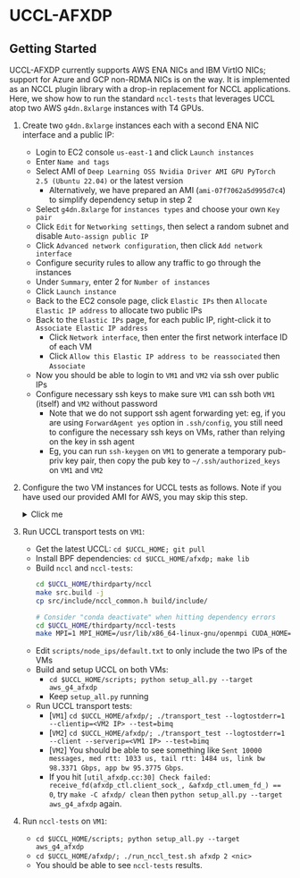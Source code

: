 # UCCL-AFXDP

## Getting Started

UCCL-AFXDP currently supports AWS ENA NICs and IBM VirtIO NICs; support for Azure and GCP non-RDMA NICs is on the way. It is implemented as an NCCL plugin library with a drop-in replacement for NCCL applications. Here, we show how to run the standard `nccl-tests` that leverages UCCL atop two AWS `g4dn.8xlarge` instances with T4 GPUs. 

1. Create two `g4dn.8xlarge` instances each with a second ENA NIC interface and a public IP: 
    * Login to EC2 console `us-east-1` and click `Launch instances`
    * Enter `Name and tags`
    * Select AMI of `Deep Learning OSS Nvidia Driver AMI GPU PyTorch 2.5 (Ubuntu 22.04)` or the latest version
        * Alternatively, we have prepared an AMI (`ami-07f7062a5d995d7c4`) to simplify dependency setup in step 2
    * Select `g4dn.8xlarge` for `instances types` and choose your own `Key pair`
    * Click `Edit` for `Networking settings`, then select a random subnet and disable `Auto-assign public IP`
    * Click `Advanced network configuration`, then click `Add network interface`
    * Configure security rules to allow any traffic to go through the instances
    * Under `Summary`, enter 2 for `Number of instances`
    * Click `Launch instance`
    * Back to the EC2 console page, click `Elastic IPs` then `Allocate Elastic IP address` to allocate two public IPs
    * Back to the `Elastic IPs` page, for each public IP, right-click it to `Associate Elastic IP address`
        * Click `Network interface`, then enter the first network interface ID of each VM
        * Click `Allow this Elastic IP address to be reassociated` then `Associate`
    * Now you should be able to login to `VM1` and `VM2` via ssh over public IPs
    * Configure necessary ssh keys to make sure `VM1` can ssh both `VM1` (itself) and `VM2` without password
        * Note that we do not support ssh agent forwarding yet: eg, if you are using `ForwardAgent yes` option in `.ssh/config`, you still need to configure the necessary ssh keys on VMs, rather than relying on the key in ssh agent
        * Eg, you can run `ssh-keygen` on `VM1` to generate a temporary pub-priv key pair, then copy the pub key to `~/.ssh/authorized_keys` on `VM1` and `VM2`

2. Configure the two VM instances for UCCL tests as follows. Note if you have used our provided AMI for AWS, you may skip this step.
    <details><summary>Click me</summary>

    * On Amazon VMs (Skip this step on other environments): Update AWS ENA driver to support zero-copy AF_XDP 
        ```bash
        # Install last ena driver with reboot persistent
        sudo apt-get install dkms
        git clone https://github.com/amzn/amzn-drivers.git -b ena_linux_2.13.0
        sudo mv amzn-drivers /usr/src/amzn-drivers-2.13.0
        sudo vi /usr/src/amzn-drivers-2.13.0/dkms.conf

        # Paste the following and save the file:
        PACKAGE_NAME="ena"
        PACKAGE_VERSION="2.13.0"
        CLEAN="make -C kernel/linux/ena clean"
        MAKE="make -C kernel/linux/ena/ BUILD_KERNEL=${kernelver}"
        BUILT_MODULE_NAME[0]="ena"
        BUILT_MODULE_LOCATION="kernel/linux/ena"
        DEST_MODULE_LOCATION[0]="/updates"
        DEST_MODULE_NAME[0]="ena"
        REMAKE_INITRD="yes"
        AUTOINSTALL="yes"

        sudo dkms add -m amzn-drivers -v 2.13.0
        sudo dkms build -m amzn-drivers -v 2.13.0
        sudo dkms install -m amzn-drivers -v 2.13.0
        sudo modprobe -r ena; sudo modprobe ena
        ```
    * On IBM VMs: Upgrade the Kernel to latest (>6.2) to support AF_XDP
        For example, on Ubuntu 22.04 image
        ```bash
        sudo apt update
        sudo apt install linux-image-generic-hwe-22.04
        sudo apt install -y linux-headers-$(uname -r) build-essential
        ```
    </details>


3. Run UCCL transport tests on `VM1`:
    * Get the latest UCCL: `cd $UCCL_HOME; git pull`
    * Install BPF dependencies: `cd $UCCL_HOME/afxdp; make lib`
    * Build `nccl` and `nccl-tests`:
        ```bash
        cd $UCCL_HOME/thirdparty/nccl
        make src.build -j
        cp src/include/nccl_common.h build/include/

        # Consider "conda deactivate" when hitting dependency errors
        cd $UCCL_HOME/thirdparty/nccl-tests
        make MPI=1 MPI_HOME=/usr/lib/x86_64-linux-gnu/openmpi CUDA_HOME=/usr/local/cuda NCCL_HOME=$UCCL_HOME/nccl/build -j
        ```
    * Edit `scripts/node_ips/default.txt` to only include the two IPs of the VMs
    * Build and setup UCCL on both VMs: 
        * `cd $UCCL_HOME/scripts; python setup_all.py --target aws_g4_afxdp`
        * Keep `setup_all.py` running
    * Run UCCL transport tests: 
        * [`VM1`] `cd $UCCL_HOME/afxdp/; ./transport_test --logtostderr=1 --clientip=<VM2 IP> --test=bimq`
        * [`VM2`] `cd $UCCL_HOME/afxdp/; ./transport_test --logtostderr=1 --client --serverip=<VM1 IP> --test=bimq`
        * [`VM2`] You should be able to see something like `Sent 10000 messages, med rtt: 1033 us, tail rtt: 1484 us, link bw 98.3371 Gbps, app bw 95.3775 Gbps`. 
        * If you hit `[util_afxdp.cc:30] Check failed: receive_fd(afxdp_ctl.client_sock_, &afxdp_ctl.umem_fd_) == 0`, try `make -C afxdp/ clean` then `python setup_all.py --target aws_g4_afxdp` again.

4. Run `nccl-tests` on `VM1`: 
    * `cd $UCCL_HOME/scripts; python setup_all.py --target aws_g4_afxdp`
    * `cd $UCCL_HOME/afxdp/; ./run_nccl_test.sh afxdp 2 <nic>`
    * You should be able to see `nccl-tests` results. 
